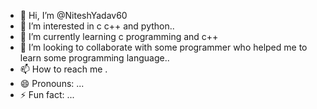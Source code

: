 - 👋 Hi, I’m @NiteshYadav60
- 👀 I’m interested in c c++ and python..
- 🌱 I’m currently learning c programming and c++
- 💞️ I’m looking to collaborate with some programmer who helped me to learn some programming language..
- 📫 How to reach me .
- 😄 Pronouns: ...
- ⚡ Fun fact: ...

<!---
NiteshYadav60/NiteshYadav60 is a ✨ special ✨ repository because its `README.md` (this file) appears on your GitHub profile.
You can click the Preview link to take a look at your changes.
--->
